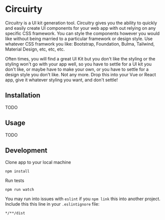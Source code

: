 # Circuirty

Circuitry is a UI kit generation tool. Circuitry gives you the ability to quickly and easily create UI components for your web app with out relying on any specific CSS framework. You can style the components however you would like without being married to a particular framework or design style. Use whatever CSS framwork you like: Bootstrap, Foundation, Bulma, Tailwind, Material Design, etc, etc, etc.

Often times, you will find a great UI Kit but you don't like the styling or the styling won't go with your app well, so you have to settle for a UI kit you don't like, or maybe have to make your own, or you have to settle for a design style you don't like. Not any more. Drop this into your Vue or React app, give it whatever styling you want, and don't settle!

## Installation

TODO

## Usage

TODO

## Development

Clone app to your local machine

`npm install`

Run tests

`npm run watch`

You may run into issues with `eslint` if you `npm link` this into another project. Include this this line in your `.eslintignore` file:

`*/**/dist`
